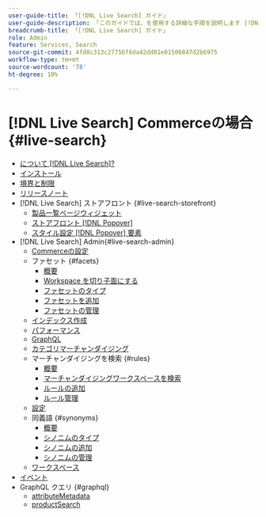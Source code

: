```yaml
---
user-guide-title: 「[!DNL Live Search] ガイド」
user-guide-description: 「このガイドでは、を使用する詳細な手順を説明します [!DNL Live Search] Adobe Commerceから」
breadcrumb-title: 「[!DNL Live Search] ガイド」
role: Admin
feature: Services, Search
source-git-commit: 4fd8c313c27756f6da42dd01e01506847d2b6975
workflow-type: tm+mt
source-wordcount: '78'
ht-degree: 10%

---
```


# [!DNL Live Search] Commerceの場合 {#live-search}

- [について [!DNL Live Search]?](overview.md)
- [インストール](install.md)
- [境界と制限](boundaries-limits.md)
- [リリースノート](release-notes.md)
- [!DNL Live Search] ストアフロント {#live-search-storefront}
   - [製品一覧ページウィジェット](plp-styling.md)
   - [ストアフロント [!DNL Popover]](storefront-popover.md)
   - [スタイル設定 [!DNL Popover] 要素](storefront-popover-styling.md)
- [!DNL Live Search] Admin{#live-search-admin}
   - [Commerceの設定](configuration.md)
   - ファセット {#facets}
      - [概要](facets.md)
      - [Workspace を切り子面にする](faceting-workspace.md)
      - [ファセットのタイプ](facets-type.md)
      - [ファセットを追加](facets-add.md)
      - [ファセットの管理](facets-manage.md)
   - [インデックス作成](indexing.md)
   - [パフォーマンス](performance.md)
   - [GraphQL](graphql.md)
   - [カテゴリマーチャンダイジング](category-merch.md)
   - マーチャンダイジングを検索 {#rules}
      - [概要](rules.md)
      - [マーチャンダイジングワークスペースを検索](rules-workspace.md)
      - [ルールの追加](rules-add.md)
      - [ルール管理](rules-manage.md)
   - [設定](settings.md)
   - 同義語 {#synonyms}
      - [概要](synonyms.md)
      - [シノニムのタイプ](synonyms-type.md)
      - [シノニムの追加](synonyms-add.md)
      - [シノニムの管理](synonyms-manage.md)
   - [ワークスペース](workspace.md)
- [イベント](events.md)
- GraphQL クエリ {#graphql}
   - [attributeMetadata](https://developer.adobe.com/commerce/services/graphql/live-search/attribute-metadata/)
   - [productSearch](https://developer.adobe.com/commerce/services/graphql/live-search/product-search/)